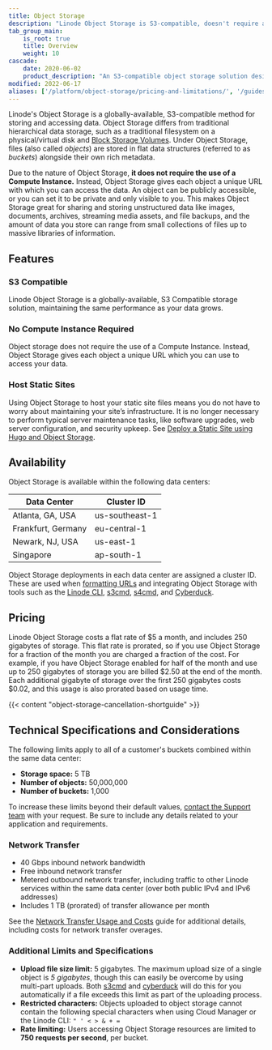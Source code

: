 ```yaml
---
title: Object Storage
description: "Linode Object Storage is S3-compatible, doesn't require a Linode, and allows you to host static sites."
tab_group_main:
    is_root: true
    title: Overview
    weight: 10
cascade:
    date: 2020-06-02
    product_description: "An S3-compatible object storage solution designed to store, manage, and access unstructured data in the cloud."
modified: 2022-06-17
aliases: ['/platform/object-storage/pricing-and-limitations/', '/guides/pricing-and-limitations','/products/storage/object-storage/guides/enable/']
---
```


Linode's Object Storage is a globally-available, S3-compatible method for storing and accessing data. Object Storage differs from traditional hierarchical data storage, such as a traditional filesystem on a physical/virtual disk and [Block Storage Volumes](/docs/products/storage/block-storage/). Under Object Storage, files (also called *objects*) are stored in flat data structures (referred to as *buckets*) alongside their own rich metadata.

Due to the nature of Object Storage, **it does not require the use of a Compute Instance.** Instead, Object Storage gives each object a unique URL with which you can access the data. An object can be publicly accessible, or you can set it to be private and only visible to you. This makes Object Storage great for sharing and storing unstructured data like images, documents, archives, streaming media assets, and file backups, and the amount of data you store can range from small collections of files up to massive libraries of information.

## Features

### S3 Compatible

Linode Object Storage is a globally-available, S3 Compatible storage solution, maintaining the same performance as your data grows.

### No Compute Instance Required

Object storage does not require the use of a Compute Instance. Instead, Object Storage gives each object a unique URL which you can use to access your data.

### Host Static Sites

Using Object Storage to host your static site files means you do not have to worry about maintaining your site’s infrastructure. It is no longer necessary to perform typical server maintenance tasks, like software upgrades, web server configuration, and security upkeep. See [Deploy a Static Site using Hugo and Object Storage](/docs/guides/host-static-site-object-storage/).

## Availability

Object Storage is available within the following data centers:

| Data Center | Cluster ID |
| ------------| --------------------- |
| Atlanta, GA, USA | us-southeast-1 |
| Frankfurt, Germany | eu-central-1 |
| Newark, NJ, USA | us-east-1 |
| Singapore | ap-south-1 |

Object Storage deployments in each data center are assigned a cluster ID. These are used when [formatting URLs](/docs/products/storage/object-storage/guides/urls/) and integrating Object Storage with tools such as the [Linode CLI](/docs/products/storage/object-storage/guides/linode-cli), [s3cmd](/docs/products/storage/object-storage/guides/s3cmd), [s4cmd](/docs/products/storage/object-storage/guides/s4cmd), and [Cyberduck](/docs/products/storage/object-storage/guides/cyberduck).

## Pricing

Linode Object Storage costs a flat rate of $5 a month, and includes 250 gigabytes of storage. This flat rate is prorated, so if you use Object Storage for a fraction of the month you are charged a fraction of the cost. For example, if you have Object Storage enabled for half of the month and use up to 250 gigabytes of storage you are billed $2.50 at the end of the month. Each additional gigabyte of storage over the first 250 gigabytes costs $0.02, and this usage is also prorated based on usage time.

{{< content "object-storage-cancellation-shortguide" >}}

## Technical Specifications and Considerations

The following limits apply to all of a customer's buckets combined within the same data center:

- **Storage space:** 5 TB
- **Number of objects:** 50,000,000
- **Number of buckets:** 1,000

To increase these limits beyond their default values, [contact the Support team](https://www.linode.com/support/) with your request. Be sure to include any details related to your application and requirements.

### Network Transfer

- 40 Gbps inbound network bandwidth
- Free inbound network transfer
- Metered outbound network transfer, including traffic to other Linode services within the same data center (over both public IPv4 and IPv6 addresses)
- Includes 1 TB (prorated) of transfer allowance per month

See the [Network Transfer Usage and Costs](/docs/guides/network-transfer/) guide for additional details, including costs for network transfer overages.

### Additional Limits and Specifications

- **Upload file size limit:** 5 gigabytes. The maximum upload size of a single object is *5 gigabytes*, though this can easily be overcome by using multi-part uploads. Both [s3cmd](/docs/products/storage/object-storage/guides/s3cmd) and [cyberduck](/docs/products/storage/object-storage/guides/cyberduck/) will do this for you automatically if a file exceeds this limit as part of the uploading process.
- **Restricted characters:** Objects uploaded to object storage cannot contain the following special characters when using Cloud Manager or the Linode CLI: `" ' < > & + =`
- **Rate limiting:** Users accessing Object Storage resources are limited to **750 requests per second**, per bucket.